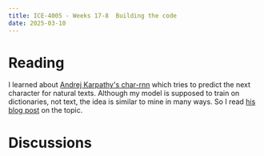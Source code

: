 ```yaml
---
title: ICE-4005 - Weeks 17-8  Building the code
date: 2025-03-10
---
```

# Reading
I learned about [Andrej Karpathy's char-rnn](https://github.com/karpathy/char-rnn) which tries to predict the next character for natural texts. Although my model is supposed to train on dictionaries, not text, the idea is similar to mine in many ways. So I read [his blog post](https://karpathy.github.io/2015/05/21/rnn-effectiveness/) on the topic.


# Discussions
